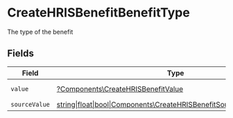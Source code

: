 # CreateHRISBenefitBenefitType

The type of the benefit


## Fields

| Field                                                                                                                            | Type                                                                                                                             | Required                                                                                                                         | Description                                                                                                                      |
| -------------------------------------------------------------------------------------------------------------------------------- | -------------------------------------------------------------------------------------------------------------------------------- | -------------------------------------------------------------------------------------------------------------------------------- | -------------------------------------------------------------------------------------------------------------------------------- |
| `value`                                                                                                                          | [?Components\CreateHRISBenefitValue](../../Models/Components/CreateHRISBenefitValue.md)                                          | :heavy_minus_sign:                                                                                                               | The type of the benefit                                                                                                          |
| `sourceValue`                                                                                                                    | [string\|float\|bool\|Components\CreateHRISBenefitSourceValue4\|array\|null](../../Models/Components/CreateHRISBenefitSourceValue.md) | :heavy_minus_sign:                                                                                                               | N/A                                                                                                                              |